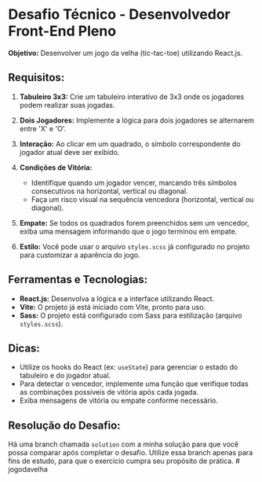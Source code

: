 # Desafio Técnico - Desenvolvedor Front-End Pleno

**Objetivo:** Desenvolver um jogo da velha (tic-tac-toe) utilizando React.js.

## Requisitos:

1. **Tabuleiro 3x3:** Crie um tabuleiro interativo de 3x3 onde os jogadores podem realizar suas jogadas.
2. **Dois Jogadores:** Implemente a lógica para dois jogadores se alternarem entre 'X' e 'O'.

3. **Interação:** Ao clicar em um quadrado, o símbolo correspondente do jogador atual deve ser exibido.

4. **Condições de Vitória:**

   - Identifique quando um jogador vencer, marcando três símbolos consecutivos na horizontal, vertical ou diagonal.
   - Faça um risco visual na sequência vencedora (horizontal, vertical ou diagonal).

5. **Empate:** Se todos os quadrados forem preenchidos sem um vencedor, exiba uma mensagem informando que o jogo terminou em empate.

6. **Estilo:** Você pode usar o arquivo `styles.scss` já configurado no projeto para customizar a aparência do jogo.

## Ferramentas e Tecnologias:

- **React.js:** Desenvolva a lógica e a interface utilizando React.
- **Vite:** O projeto já está iniciado com Vite, pronto para uso.
- **Sass:** O projeto está configurado com Sass para estilização (arquivo `styles.scss`).

## Dicas:

- Utilize os hooks do React (ex: `useState`) para gerenciar o estado do tabuleiro e do jogador atual.
- Para detectar o vencedor, implemente uma função que verifique todas as combinações possíveis de vitória após cada jogada.
- Exiba mensagens de vitória ou empate conforme necessário.

## Resolução do Desafio:

Há uma branch chamada `solution` com a minha solução para que você possa comparar após completar o desafio. Utilize essa branch apenas para fins de estudo, para que o exercício cumpra seu propósito de prática.
#   j o g o d a v e l h a  
 